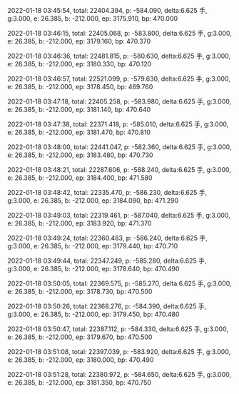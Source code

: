 2022-01-18 03:45:54, total: 22404.394, p: -584.090, delta:6.625 手, g:3.000, e: 26.385, b: -212.000, ep: 3175.910, bp: 470.000

2022-01-18 03:46:15, total: 22405.068, p: -583.800, delta:6.625 手, g:3.000, e: 26.385, b: -212.000, ep: 3179.160, bp: 470.370

2022-01-18 03:46:36, total: 22481.815, p: -580.630, delta:6.625 手, g:3.000, e: 26.385, b: -212.000, ep: 3180.330, bp: 470.120

2022-01-18 03:46:57, total: 22521.099, p: -579.630, delta:6.625 手, g:3.000, e: 26.385, b: -212.000, ep: 3178.450, bp: 469.760

2022-01-18 03:47:18, total: 22405.258, p: -583.980, delta:6.625 手, g:3.000, e: 26.385, b: -212.000, ep: 3181.140, bp: 470.640

2022-01-18 03:47:38, total: 22371.418, p: -585.010, delta:6.625 手, g:3.000, e: 26.385, b: -212.000, ep: 3181.470, bp: 470.810

2022-01-18 03:48:00, total: 22441.047, p: -582.360, delta:6.625 手, g:3.000, e: 26.385, b: -212.000, ep: 3183.480, bp: 470.730

2022-01-18 03:48:21, total: 22287.606, p: -588.240, delta:6.625 手, g:3.000, e: 26.385, b: -212.000, ep: 3184.400, bp: 471.580

2022-01-18 03:48:42, total: 22335.470, p: -586.230, delta:6.625 手, g:3.000, e: 26.385, b: -212.000, ep: 3184.090, bp: 471.290

2022-01-18 03:49:03, total: 22319.461, p: -587.040, delta:6.625 手, g:3.000, e: 26.385, b: -212.000, ep: 3183.920, bp: 471.370

2022-01-18 03:49:24, total: 22360.483, p: -586.240, delta:6.625 手, g:3.000, e: 26.385, b: -212.000, ep: 3179.440, bp: 470.710

2022-01-18 03:49:44, total: 22347.249, p: -585.280, delta:6.625 手, g:3.000, e: 26.385, b: -212.000, ep: 3178.640, bp: 470.490

2022-01-18 03:50:05, total: 22369.575, p: -585.270, delta:6.625 手, g:3.000, e: 26.385, b: -212.000, ep: 3178.730, bp: 470.500

2022-01-18 03:50:26, total: 22368.276, p: -584.390, delta:6.625 手, g:3.000, e: 26.385, b: -212.000, ep: 3179.450, bp: 470.480

2022-01-18 03:50:47, total: 22387.112, p: -584.330, delta:6.625 手, g:3.000, e: 26.385, b: -212.000, ep: 3179.670, bp: 470.500

2022-01-18 03:51:08, total: 22397.039, p: -583.920, delta:6.625 手, g:3.000, e: 26.385, b: -212.000, ep: 3180.000, bp: 470.490

2022-01-18 03:51:28, total: 22380.972, p: -584.650, delta:6.625 手, g:3.000, e: 26.385, b: -212.000, ep: 3181.350, bp: 470.750
